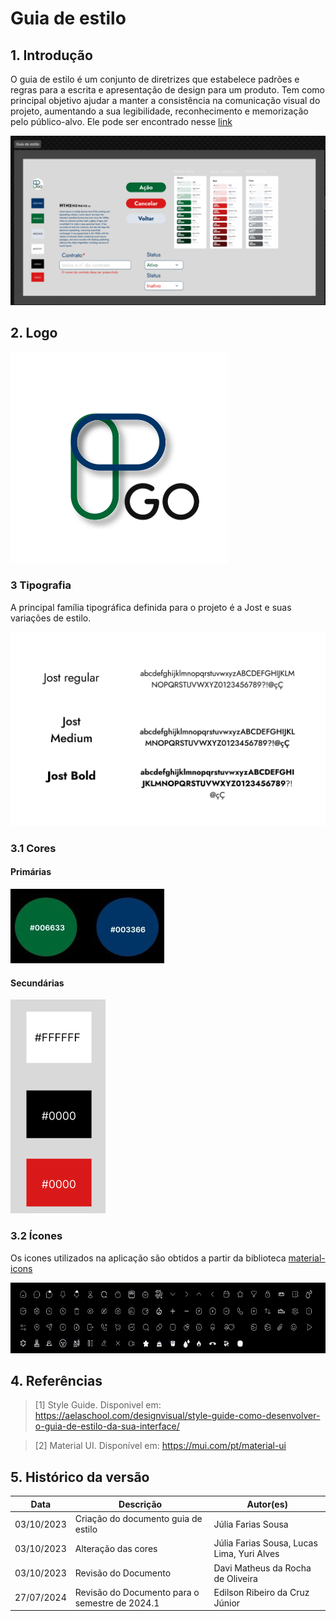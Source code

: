 # Guia de estilo

## 1. Introdução

O guia de estilo é um conjunto de diretrizes que estabelece padrões e regras para a escrita e apresentação de design para um produto.
Tem como principal objetivo ajudar a manter a consistência na comunicação visual do projeto, aumentando a sua legibilidade, reconhecimento e memorização pelo público-alvo. Ele pode ser encontrado nesse [link](https://www.figma.com/design/nMiS0y8QcqYYUm4kV6CXba/prototipo-printGo?node-id=329-4113&t=qGfiwgM7LU7An8YZ-1)

![figma](../assets/guia-de-estilo/Guia-Figma.png)  

## 2. Logo

![Logo](../assets/logo/logoPrintGo.svg)  


### 3 Tipografia

A principal família tipográfica definida para o projeto é a Jost e suas variações de estilo.

![Fontes](../assets/guia-de-estilo/tipografia.png "Tipografia")  

### 3.1 Cores

#### Primárias

![cores principais](../assets/guia-de-estilo/primarias.jpeg "primarias")  

#### Secundárias

![cores secundárias](../assets/guia-de-estilo/secundarias.png "secundarias")  

### 3.2 Ícones

Os icones utilizados na aplicação são obtidos a partir da biblioteca [material-icons](https://mui.com/pt/material-ui/material-icons/)

![ícones](../assets/guia-de-estilo/icones.png "icones")  

## 4. Referências

> [1] Style Guide. Disponivel em: https://aelaschool.com/designvisual/style-guide-como-desenvolver-o-guia-de-estilo-da-sua-interface/

> [2] Material UI. Disponível em: https://mui.com/pt/material-ui

## 5. Histórico da versão

| **Data**   | **Descrição**                       | **Autor(es)**         |
| ---------- | ----------------------------------- | --------------------- |
| 03/10/2023 | Criação do documento guia de estilo | Júlia Farias Sousa |
| 03/10/2023 | Alteração das cores | Júlia Farias Sousa, Lucas Lima, Yuri Alves|
| 03/10/2023 | Revisão do Documento | Davi Matheus da Rocha de Oliveira |
| 27/07/2024 | Revisão do Documento para o semestre de 2024.1 | Edilson Ribeiro da Cruz Júnior |